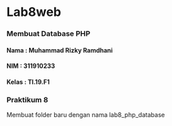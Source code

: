 # Lab8web
### Membuat Database PHP
#### Nama : Muhammad Rizky Ramdhani
#### NIM : 311910233
#### Kelas : TI.19.F1
### Praktikum 8
Membuat folder baru dengan nama lab8_php_database 
